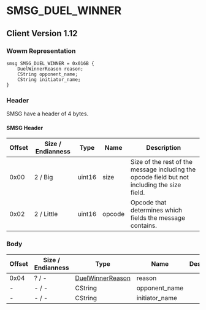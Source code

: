 # SMSG_DUEL_WINNER

## Client Version 1.12

### Wowm Representation
```rust,ignore
smsg SMSG_DUEL_WINNER = 0x016B {
    DuelWinnerReason reason;
    CString opponent_name;
    CString initiator_name;
}
```
### Header

SMSG have a header of 4 bytes.

#### SMSG Header

| Offset | Size / Endianness | Type   | Name   | Description |
| ------ | ----------------- | ------ | ------ | ----------- |
| 0x00   | 2 / Big           | uint16 | size   | Size of the rest of the message including the opcode field but not including the size field.|
| 0x02   | 2 / Little        | uint16 | opcode | Opcode that determines which fields the message contains.|

### Body

| Offset | Size / Endianness | Type | Name | Description | Comment |
| ------ | ----------------- | ---- | ---- | ----------- | ------- |
| 0x04 | ? / - | [DuelWinnerReason](duelwinnerreason.md) | reason |  |  |
| - | - / - | CString | opponent_name |  |  |
| - | - / - | CString | initiator_name |  |  |

